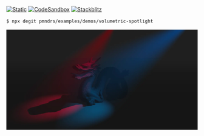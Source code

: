 [![Static](https://img.shields.io/badge/demo-%23646CFF.svg?logo=html5&logoColor=white)](https://pmndrs.github.io/examples/volumetric-spotlight)
[![CodeSandbox](https://img.shields.io/badge/codesandbox-040404?logo=codesandbox&logoColor=DBDBDB)](https://codesandbox.io/s/github/pmndrs/examples/tree/main/demos/volumetric-spotlight)
[![Stackblitz](https://img.shields.io/badge/stackblitz-fff?logo=Stackblitz&logoColor=1389FD)](https://stackblitz.com/github/pmndrs/examples/tree/main/demos/volumetric-spotlight)

```sh
$ npx degit pmndrs/examples/demos/volumetric-spotlight
```

![](thumbnail.webp)
